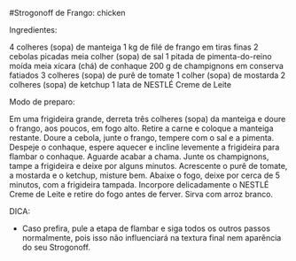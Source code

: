 #Strogonoff de Frango: chicken

Ingredientes:

4 colheres (sopa) de manteiga
1 kg de filé de frango em tiras finas
2 cebolas picadas
meia colher (sopa) de sal
1 pitada de pimenta-do-reino moída
meia xícara (chá) de conhaque
200 g de champignons em conserva fatiados
3 colheres (sopa) de purê de tomate
1 colher (sopa) de mostarda
2 colheres (sopa) de ketchup
1 lata de NESTLÉ Creme de Leite

Modo de preparo:

Em uma frigideira grande, derreta três colheres (sopa) da manteiga e doure o frango, aos poucos, em fogo alto.
Retire a carne e coloque a manteiga restante.
Doure a cebola, junte o frango, tempere com o sal e a pimenta. Despeje o conhaque, espere aquecer e incline levemente a frigideira para flambar o conhaque. Aguarde acabar a chama.
Junte os champignons, tampe a frigideira e deixe por alguns minutos.
Acrescente o purê de tomate, a mostarda e o ketchup, misture bem. Abaixe o fogo, deixe por cerca de 5 minutos, com a frigideira tampada.
Incorpore delicadamente o NESTLÉ Creme de Leite e retire do fogo antes de ferver.
Sirva com arroz branco.

DICA:

- Caso prefira, pule a etapa de flambar e siga todos os outros passos normalmente, pois isso não influenciará na textura final nem aparência do seu Strogonoff.
